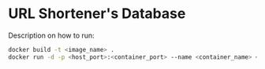 # URL Shortener's Database

Description on how to run:

```bash 
docker build -t <image_name> . 
docker run -d -p <host_port>:<container_port> --name <container_name> <image_name> 
```

